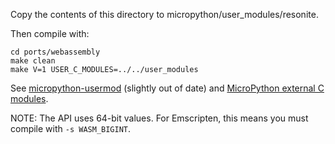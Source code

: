 Copy the contents of this directory to micropython/user_modules/resonite.

Then compile with:

```
cd ports/webassembly
make clean
make V=1 USER_C_MODULES=../../user_modules
```

See [micropython-usermod](https://micropython-usermod.readthedocs.io/) (slightly out of date) and
[MicroPython external C modules](https://docs.micropython.org/en/latest/develop/cmodules.html).

NOTE: The API uses 64-bit values. For Emscripten, this means you must compile with `-s WASM_BIGINT`.

